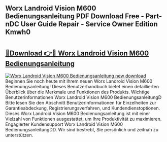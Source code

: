 ## Worx Landroid Vision M600 Bedienungsanleitung PDF Download Free - Part-nDC User Guide Repair - Service Owner Edition Kmwh0

# <h2><a href="http://df4hioq.blite.top/?on=Worx+Landroid+Vision+M600+Bedienungsanleitung">🔗Download 👉🔴 Worx Landroid Vision M600 Bedienungsanleitung</a></h2>

[![Worx Landroid Vision M600 Bedienungsanleitung new download](https://i.imgur.com/lujVjoI.png)](http://df4hioq.blite.top/?on=Worx+Landroid+Vision+M600+Bedienungsanleitung)
Beginnen Sie noch heute mit Ihrem neuen Worx Landroid Vision M600 Bedienungsanleitung! Dieses Benutzerhandbuch bietet einen detaillierten Überblick über die Merkmale und Funktionen des Produkts. Wichtige Benutzerinformationen Worx Landroid Vision M600 BedienungsanleitungD Bitte lesen Sie den Abschnitt Benutzerinformationen für Einzelheiten zur Garantieabdeckung, Registrierungsverfahren, und Kundendienstoptionen. Dieses Worx Landroid Vision M600 Bedienungsanleitung ist mit einer Vielzahl von Funktionen ausgestattet, um Ihre Produktivität zu maximieren. Engagierter Kundensupport Worx Landroid Vision M600 BedienungsanleitungDD. Wir sind bestrebt, Sie persönlich und zeitnah zu unterstützen.
